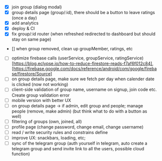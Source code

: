 - [x] join group (dialog modal)
- [x] group details page (group/:id), there should be a button to leave ratings (once a day)
- [x] add analytics
- [x] deploy & CI
- [x] fix group/:id router (when refreshed redirected to dashboard but should stay on same page)
- [] when group removed, clean up groupMember, ratings, etc
- [ ] optimize firebase calls (userService, groupService, ratingService) [https://blog.eclypse.io/how-to-reduce-firestore-reads-f7af6f012c84], [https://firebase.google.com/docs/reference/android/com/google/firebase/firestore/Source]
- [ ] on group details page, make sure we fetch per day when calender date is clicked (now not working)
- [ ] client-side validation of group name, username on signup, join code etc. Create group validation error
- [ ] mobile version with better UX
- [ ] on group details page -> if admin, edit group and people; manage people (remove, make admin) (but think what to do with a button as well)
- [ ] filtering of groups (own, joined, all)
- [ ] profile page (change password, change email, change username)
- [ ] read / write security rules and constrains define
- [ ] improve UX: snackbars, loading, etc;
- [ ] sync of the telegram group (auth yourself in telegram, auto create a telegram group and send invite link to all the users, possible cloud function)
